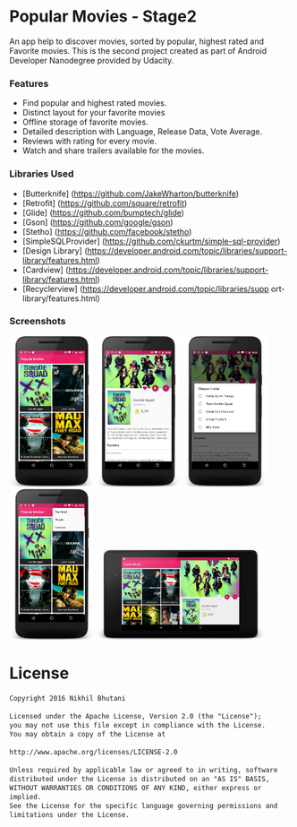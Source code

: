 # Popular Movies - Stage2 

An app help to discover movies, sorted by popular, highest rated and Favorite movies.
This is the second project created as part of Android Developer Nanodegree provided by Udacity.

### Features

- Find popular and highest rated movies.
- Distinct layout for your favorite movies
- Offline storage of favorite movies.
- Detailed description with Language, Release Data, Vote Average.
- Reviews with rating for every movie.
- Watch and share trailers available for the movies.

### Libraries Used

- [Butterknife] (https://github.com/JakeWharton/butterknife)
- [Retrofit] (https://github.com/square/retrofit)
- [Glide] (https://github.com/bumptech/glide)
- [Gson] (https://github.com/google/gson)
- [Stetho] (https://github.com/facebook/stetho)
- [SimpleSQLProvider] (https://github.com/ckurtm/simple-sql-provider)
- [Design Library] (https://developer.android.com/topic/libraries/support-library/features.html)
- [Cardview] (https://developer.android.com/topic/libraries/support-library/features.html)
- [Recyclerview] (https://developer.android.com/topic/libraries/supp
ort-library/features.html)


### Screenshots

<img width="30%" src="screenshots/device_phone1.png" />
<img width="30%" src="screenshots/device_phone2.png" />
<img width="30%" src="screenshots/device_phone3.png" />

<img width="30%" src="screenshots/device_phone4.png" />
<img width="60%" src="screenshots/device_landscape.png" />

# License

    Copyright 2016 Nikhil Bhutani

    Licensed under the Apache License, Version 2.0 (the "License");
    you may not use this file except in compliance with the License.
    You may obtain a copy of the License at

    http://www.apache.org/licenses/LICENSE-2.0

    Unless required by applicable law or agreed to in writing, software
    distributed under the License is distributed on an "AS IS" BASIS,
    WITHOUT WARRANTIES OR CONDITIONS OF ANY KIND, either express or implied.
    See the License for the specific language governing permissions and
    limitations under the License.
